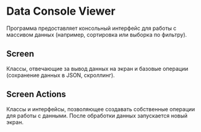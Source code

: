 # Data Console Viewer
Программа предоставляет консольный интерфейс для работы с массивом данных (например, сортировка или выборка по фильтру).
## Screen
Классы, отвечающие за вывод данных на экран и базовые операции (сохранение данных в JSON, скроллинг).
## Screen Actions
Классы и интерфейсы, позволяющее создавать собственные операции для работы с данными. После обработки данных запускается новый экран.